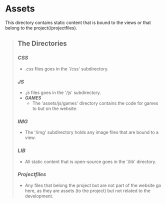 # **Assets**
This directory contains static content that is bound to the views or that belong to the project(/projectfiles).

> ## **The Directories**
> ### _CSS_
> * _.css_ files goes in the '/css' subdirectory.
> ### _JS_
> * _.js_ files goes in the '/js' subdirectory.
> *  **_GAMES_**
>    * The 'assets/js/games' directory contains the code for games to but on the website.
>### _IMG_
> * The '/img' subdirectory holds any image files that are bound to a view.
>### _LIB_
> * All static content that is open-source goes in the '/lib' directory.
>### _Projectfiles_
> * Any files that belong the project but are not part of the website go here, as they are assets (to the project) but not related to the development.
